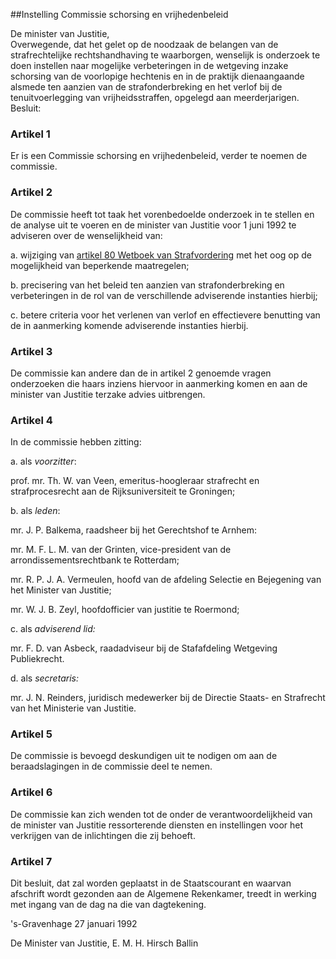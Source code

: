 <meta http-equiv='Content-Type' content='text/html; charset=utf-8' />

##Instelling Commissie schorsing en vrijhedenbeleid

De minister van Justitie,  
Overwegende, dat het gelet op de noodzaak de belangen van de strafrechtelijke rechtshandhaving te waarborgen, wenselijk is onderzoek te doen instellen naar mogelijke verbeteringen in de wetgeving inzake schorsing van de voorlopige hechtenis en in de praktijk dienaangaande alsmede ten aanzien van de strafonderbreking en het verlof bij de tenuitvoerlegging van vrijheidsstraffen, opgelegd aan meerderjarigen.
Besluit:    

### Artikel  1  

Er is een Commissie schorsing en vrijhedenbeleid, verder te noemen de commissie. 

### Artikel  2  

De commissie heeft tot taak het vorenbedoelde onderzoek in te stellen en de analyse uit te voeren en de minister van Justitie voor 1 juni 1992 te adviseren over de wenselijkheid van: 

a. wijziging van [artikel 80 Wetboek van Strafvordering](../../../../../../../wet/wet/van/15/januari/1921/BWBR0001903/README.md) met het oog op de mogelijkheid van beperkende maatregelen; 

b. precisering van het beleid ten aanzien van strafonderbreking en verbeteringen in de rol van de verschillende adviserende instanties hierbij; 

c. betere criteria voor het verlenen van verlof en effectievere benutting van de in aanmerking komende adviserende instanties hierbij.  

### Artikel  3  

De commissie kan andere dan de in artikel 2 genoemde vragen onderzoeken die haars inziens hiervoor in aanmerking komen en aan de minister van Justitie terzake advies uitbrengen. 

### Artikel  4  

In de commissie hebben zitting: 

a. als *voorzitter*:  

prof. mr. Th. W. van Veen, emeritus-hoogleraar strafrecht en strafprocesrecht aan de Rijksuniversiteit te Groningen;   

b. als *leden*:  

mr. J. P. Balkema, raadsheer bij het Gerechtshof te Arnhem:  

mr. M. F. L. M. van der Grinten, vice-president van de arrondissementsrechtbank te Rotterdam;  

mr. R. P. J. A. Vermeulen, hoofd van de afdeling Selectie en Bejegening van het Minister van Justitie;  

mr. W. J. B. Zeyl, hoofdofficier van justitie te Roermond;   

c. als *adviserend lid:*  

mr. F. D. van Asbeck, raadadviseur bij de Stafafdeling Wetgeving Publiekrecht.   

d. als *secretaris:*  

mr. J. N. Reinders, juridisch medewerker bij de Directie Staats- en Strafrecht van het Ministerie van Justitie.    

### Artikel  5  

De commissie is bevoegd deskundigen uit te nodigen om aan de beraadslagingen in de commissie deel te nemen. 

### Artikel  6  

De commissie kan zich wenden tot de onder de verantwoordelijkheid van de minister van Justitie ressorterende diensten en instellingen voor het verkrijgen van de inlichtingen die zij behoeft. 

### Artikel  7  

Dit besluit, dat zal worden geplaatst in de Staatscourant en waarvan afschrift wordt gezonden aan de Algemene Rekenkamer, treedt in werking met ingang van de dag na die van dagtekening. 

's-Gravenhage 
27 januari 1992    

De 
Minister van Justitie, 
E. M. H.  Hirsch Ballin      

